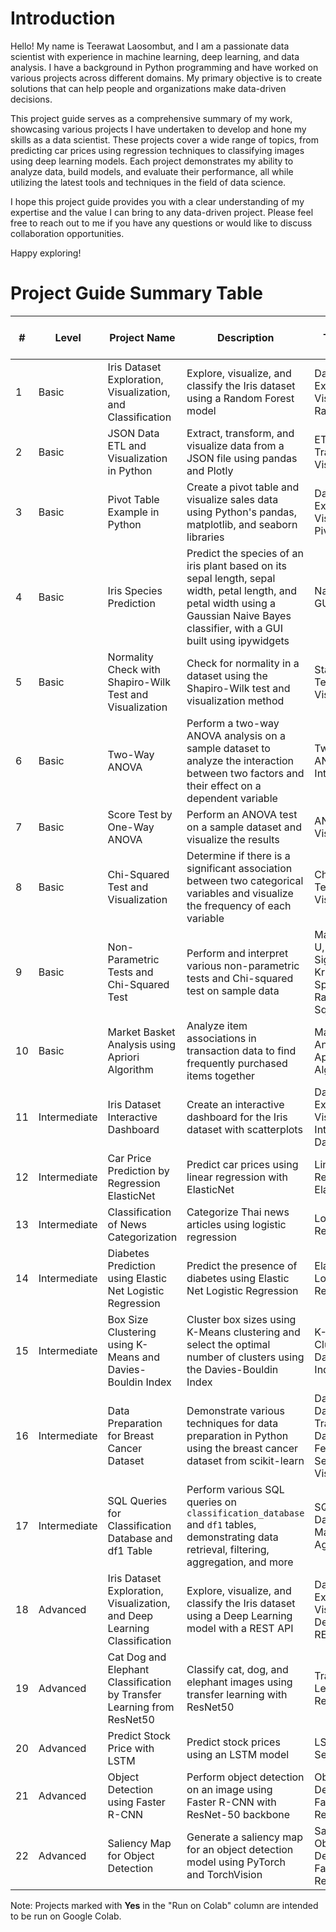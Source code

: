 # Introduction

Hello! My name is Teerawat Laosombut, and I am a passionate data scientist with experience in machine learning, deep learning, and data analysis. I have a background in Python programming and have worked on various projects across different domains. My primary objective is to create solutions that can help people and organizations make data-driven decisions.

This project guide serves as a comprehensive summary of my work, showcasing various projects I have undertaken to develop and hone my skills as a data scientist. These projects cover a wide range of topics, from predicting car prices using regression techniques to classifying images using deep learning models. Each project demonstrates my ability to analyze data, build models, and evaluate their performance, all while utilizing the latest tools and techniques in the field of data science.

I hope this project guide provides you with a clear understanding of my expertise and the value I can bring to any data-driven project. Please feel free to reach out to me if you have any questions or would like to discuss collaboration opportunities.

Happy exploring!

# Project Guide Summary Table
| # | Level     | Project Name                                      | Description                                                   | Techniques                          | Libraries                                                   | Run on Colab |
|---|-----------|---------------------------------------------------|---------------------------------------------------------------|-------------------------------------|-------------------------------------------------------------|-------------|
| 1 | Basic     | Iris Dataset Exploration, Visualization, and Classification | Explore, visualize, and classify the Iris dataset using a Random Forest model | Data Exploration, Visualization, Random Forest | numpy, pandas, seaborn, matplotlib, scikit-learn | No |
| 2 | Basic     | JSON Data ETL and Visualization in Python | Extract, transform, and visualize data from a JSON file using pandas and Plotly | ETL, Data Transformation, Visualization | pandas, plotly | No |
| 3 | Basic     | Pivot Table Example in Python                | Create a pivot table and visualize sales data using Python's pandas, matplotlib, and seaborn libraries | Data Exploration, Visualization, Pivot Table | pandas, seaborn, matplotlib | No |
| 4 | Basic     | Iris Species Prediction | Predict the species of an iris plant based on its sepal length, sepal width, petal length, and petal width using a Gaussian Naive Bayes classifier, with a GUI built using ipywidgets | Naive Bayes, GUI | scikit-learn, ipywidgets | No |
| 5 | Basic     | Normality Check with Shapiro-Wilk Test and Visualization | Check for normality in a dataset using the Shapiro-Wilk test and visualization method | Statistical Testing, Visualization | numpy, scipy, matplotlib | No |
| 6 | Basic     | Two-Way ANOVA | Perform a two-way ANOVA analysis on a sample dataset to analyze the interaction between two factors and their effect on a dependent variable | Two-Way ANOVA, Interaction Plot | pandas, numpy, statsmodels, seaborn, matplotlib | No |
| 7 | Basic     | Score Test by One-Way ANOVA | Perform an ANOVA test on a sample dataset and visualize the results | ANOVA, Data Visualization | pandas, matplotlib, scipy | No |
| 8 | Basic     | Chi-Squared Test and Visualization | Determine if there is a significant association between two categorical variables and visualize the frequency of each variable | Chi-Squared Test, Data Visualization | pandas, numpy, scipy, matplotlib, seaborn | No |
| 9 | Basic     | Non-Parametric Tests and Chi-Squared Test | Perform and interpret various non-parametric tests and Chi-squared test on sample data | Mann-Whitney U, Wilcoxon Signed-Rank, Kruskal-Wallis, Spearman's Rank, Chi-Squared | pandas, numpy, scipy | No |
| 10 | Basic     | Market Basket Analysis using Apriori Algorithm | Analyze item associations in transaction data to find frequently purchased items together | Market Basket Analysis, Apriori Algorithm | numpy, pandas, apyori | Yes |
| 11 | Intermediate     | Iris Dataset Interactive Dashboard | Create an interactive dashboard for the Iris dataset with scatterplots | Data Exploration, Visualization, Interactive Dashboard | pandas, plotly.express, jupyter_dash, dash_core_components, dash_html_components, scikit-learn | Yes |
| 12 | Intermediate | Car Price Prediction by Regression ElasticNet  | Predict car prices using linear regression with ElasticNet   | Linear Regression, ElasticNet       | numpy, pandas, matplotlib, sklearn                          | No          |
| 13 | Intermediate | Classification of News Categorization          | Categorize Thai news articles using logistic regression      | Logistic Regression                 | numpy, pandas, matplotlib, sklearn                          | No          |
| 14 | Intermediate | Diabetes Prediction using Elastic Net Logistic Regression | Predict the presence of diabetes using Elastic Net Logistic Regression | Elastic Net Logistic Regression | NumPy, pandas, scikit-learn, Matplotlib, seaborn | No |
| 15 | Intermediate | Box Size Clustering using K-Means and Davies-Bouldin Index | Cluster box sizes using K-Means clustering and select the optimal number of clusters using the Davies-Bouldin Index | K-Means Clustering, Davies-Bouldin Index | pandas, numpy, scikit-learn, matplotlib | No |
| 16 | Intermediate | Data Preparation for Breast Cancer Dataset | Demonstrate various techniques for data preparation in Python using the breast cancer dataset from scikit-learn | Data Cleaning, Data Transformation, Data Splitting, Feature Selection, Data Visualization | pandas, numpy, scikit-learn, matplotlib, seaborn | No |
| 17 | Intermediate | SQL Queries for Classification Database and df1 Table | Perform various SQL queries on `classification_database` and `df1` tables, demonstrating data retrieval, filtering, aggregation, and more | SQL Queries, Data Manipulation, Aggregation | SQL, pandas | No |
| 18 | Advanced | Iris Dataset Exploration, Visualization, and Deep Learning Classification | Explore, visualize, and classify the Iris dataset using a Deep Learning model with a REST API | Data Exploration, Visualization, Deep Learning, REST API | numpy, pandas, seaborn, matplotlib, scikit-learn, PyTorch, Flask, Flask-RESTful | No |
| 19 | Advanced   | Cat Dog and Elephant Classification by Transfer Learning from ResNet50 | Classify cat, dog, and elephant images using transfer learning with ResNet50 | Transfer Learning, ResNet50 | numpy, matplotlib, tensorflow.keras                         | No          |
| 20 | Advanced   | Predict Stock Price with LSTM                  | Predict stock prices using an LSTM model                     | LSTM, Time-Series Analysis          | numpy, pandas, matplotlib, sklearn, keras                   | Yes     |
| 21 | Advanced   | Object Detection using Faster R-CNN            | Perform object detection on an image using Faster R-CNN with ResNet-50 backbone | Object Detection, Faster R-CNN, ResNet-50 | torch, torchvision, PIL, matplotlib | Yes          |
| 22 | Advanced   | Saliency Map for Object Detection              | Generate a saliency map for an object detection model using PyTorch and TorchVision | Saliency Map, Object Detection, Faster R-CNN, ResNet-50 | torch, torchvision, PIL, matplotlib, numpy, scipy | Yes          |

 

Note: Projects marked with **Yes** in the "Run on Colab" column are intended to be run on Google Colab. 
